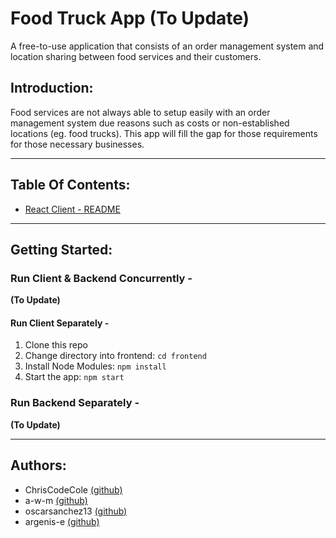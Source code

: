 #  Food Truck App **(To Update)**


A free-to-use application that consists of an order management system and location sharing between food services and their customers.

## Introduction:

Food services are not always able to setup easily with an order management system due reasons such as costs or non-established locations (eg. food trucks). This app will fill the gap for those requirements for those necessary businesses.

--- 

## Table Of Contents:

- [React Client - README](frontend/frontend-readme.md)

--- 
## Getting Started:

### Run Client & Backend Concurrently -
**(To Update)**

#### Run Client Separately - 
1. Clone this repo
2. Change directory into frontend: `cd frontend`
3. Install Node Modules: `npm install`
4. Start the app: `npm start`

### Run Backend Separately -
**(To Update)**

---

## Authors:
* ChrisCodeCole [(github)](https://github.com/ChrisCodeCole)
* a-w-m [(github)](https://github.com/a-w-m)
* oscarsanchez13 [(github)](https://github.com/oscarsanchez13)
* argenis-e [(github)](https://github.com/Argenis-e)
